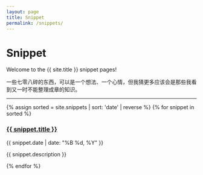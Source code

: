 ```yaml
---
layout: page
title: Snippet
permalink: /snippets/
---
```


# Snippet

Welcome to the {{ site.title }} snippet pages!

一些七零八碎的东西，可以是一个想法、一个心情，但我猜更多应该会是那些我看到又一时不能整理成章的知识。

<div class="section-index">
    <hr class="panel-line">
    {% assign sorted = site.snippets | sort: 'date' | reverse %}
    {% for snippet in sorted  %}        
    <div class="entry">
    <h3><a href="{{ snippet.url | prepend: site.baseurl }}">{{ snippet.title }}</a></h3>
    <span class="post-date">{{ snippet.date | date: "%B %d, %Y" }}</span><br>
    <p>{{ snippet.description }}</p>
    </div>{% endfor %}
</div>
